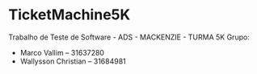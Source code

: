# TicketMachine5K
Trabalho de Teste de Software - ADS - MACKENZIE - TURMA 5K
Grupo:
- Marco Vallim – 31637280
- Wallysson Christian – 31684981
 
